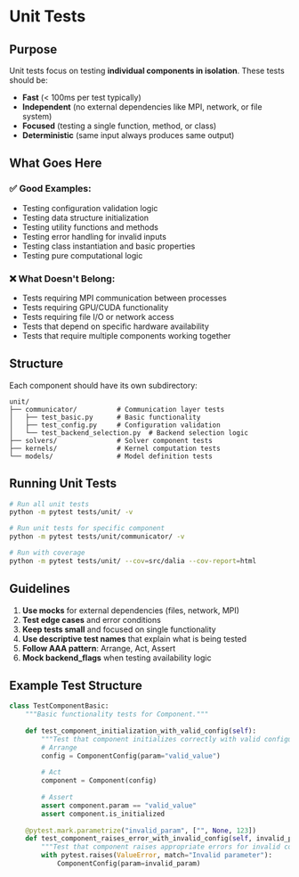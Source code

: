 # Unit Tests

## Purpose

Unit tests focus on testing **individual components in isolation**. These tests should be:
- **Fast** (< 100ms per test typically)
- **Independent** (no external dependencies like MPI, network, or file system)
- **Focused** (testing a single function, method, or class)
- **Deterministic** (same input always produces same output)

## What Goes Here

### ✅ **Good Examples:**
- Testing configuration validation logic
- Testing data structure initialization  
- Testing utility functions and methods
- Testing error handling for invalid inputs
- Testing class instantiation and basic properties
- Testing pure computational logic

### ❌ **What Doesn't Belong:**
- Tests requiring MPI communication between processes
- Tests requiring GPU/CUDA functionality
- Tests requiring file I/O or network access
- Tests that depend on specific hardware availability
- Tests that require multiple components working together

## Structure

Each component should have its own subdirectory:

```
unit/
├── communicator/          # Communication layer tests
│   ├── test_basic.py      # Basic functionality
│   ├── test_config.py     # Configuration validation
│   └── test_backend_selection.py  # Backend selection logic
├── solvers/               # Solver component tests
├── kernels/               # Kernel computation tests
└── models/                # Model definition tests
```

## Running Unit Tests

```bash
# Run all unit tests
python -m pytest tests/unit/ -v

# Run unit tests for specific component
python -m pytest tests/unit/communicator/ -v

# Run with coverage
python -m pytest tests/unit/ --cov=src/dalia --cov-report=html
```

## Guidelines

1. **Use mocks** for external dependencies (files, network, MPI)
2. **Test edge cases** and error conditions
3. **Keep tests small** and focused on single functionality
4. **Use descriptive test names** that explain what is being tested
5. **Follow AAA pattern**: Arrange, Act, Assert
6. **Mock backend_flags** when testing availability logic

## Example Test Structure

```python
class TestComponentBasic:
    """Basic functionality tests for Component."""
    
    def test_component_initialization_with_valid_config(self):
        """Test that component initializes correctly with valid configuration."""
        # Arrange
        config = ComponentConfig(param="valid_value")
        
        # Act
        component = Component(config)
        
        # Assert
        assert component.param == "valid_value"
        assert component.is_initialized
    
    @pytest.mark.parametrize("invalid_param", ["", None, 123])
    def test_component_raises_error_with_invalid_config(self, invalid_param):
        """Test that component raises appropriate errors for invalid configuration."""
        with pytest.raises(ValueError, match="Invalid parameter"):
            ComponentConfig(param=invalid_param)
```
